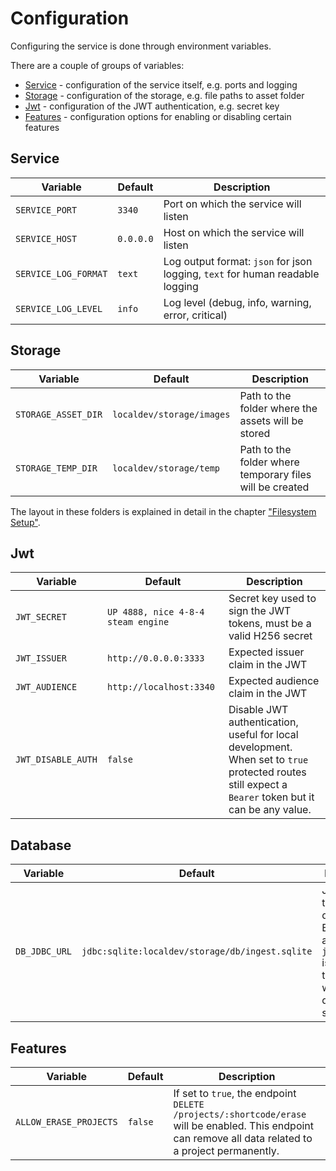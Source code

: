 # Configuration

Configuring the service is done through environment variables.

There are a couple of groups of variables:

- [Service](#service) - configuration of the service itself, e.g. ports and logging
- [Storage](#storage) - configuration of the storage, e.g. file paths to asset folder
- [Jwt](#jwt) - configuration of the JWT authentication, e.g. secret key
- [Features](#features) - configuration options for enabling or disabling certain features

## Service

| Variable            | Default   | Description                                                                   |
|---------------------|-----------|-------------------------------------------------------------------------------|
| `SERVICE_PORT`      | `3340`    | Port on which the service will listen                                         |
| `SERVICE_HOST`      | `0.0.0.0` | Host on which the service will listen                                         |
| `SERVICE_LOG_FORMAT`| `text`    | Log output format: `json` for json logging, `text` for human readable logging |
| `SERVICE_LOG_LEVEL` | `info`    | Log level (debug, info, warning, error, critical)                             |

## Storage

| Variable            | Default                   | Description                                              |
|---------------------|---------------------------|----------------------------------------------------------|
| `STORAGE_ASSET_DIR` | `localdev/storage/images` | Path to the folder where the assets will be stored       |
| `STORAGE_TEMP_DIR`  | `localdev/storage/temp`   | Path to the folder where temporary files will be created |

The layout in these folders is explained in detail in the chapter ["Filesystem Setup"](service-filesystem-setup.md).

## Jwt

| Variable           | Default                            | Description                                                                                                                                               |
|--------------------|------------------------------------|-----------------------------------------------------------------------------------------------------------------------------------------------------------|
| `JWT_SECRET`       | `UP 4888, nice 4-8-4 steam engine` | Secret key used to sign the JWT tokens, must be a valid H256 secret                                                                                       |
| `JWT_ISSUER`       | `http://0.0.0.0:3333`              | Expected issuer claim in the JWT                                                                                                                          |
| `JWT_AUDIENCE`     | `http://localhost:3340`            | Expected audience claim in the JWT                                                                                                                        |
| `JWT_DISABLE_AUTH` | `false`                            | Disable JWT authentication, useful for local development. <br/>When set to `true` protected routes still expect a `Bearer` token but it can be any value. |

## Database

| Variable      | Default                                         | Description                                                                                                         |
|---------------|-------------------------------------------------|---------------------------------------------------------------------------------------------------------------------|
| `DB_JDBC_URL` | `jdbc:sqlite:localdev/storage/db/ingest.sqlite` | Jdbc Url for the sqlite database. Everything after `jdbc:sqlite:` is the path to the file where the data is stored. |

## Features

| Variable               | Default | Description                                                                                                                                             |
|------------------------|---------|---------------------------------------------------------------------------------------------------------------------------------------------------------|
| `ALLOW_ERASE_PROJECTS` | `false` | If set to `true`, the endpoint `DELETE /projects/:shortcode/erase` will be enabled. This endpoint can remove all data related to a project permanently. |
